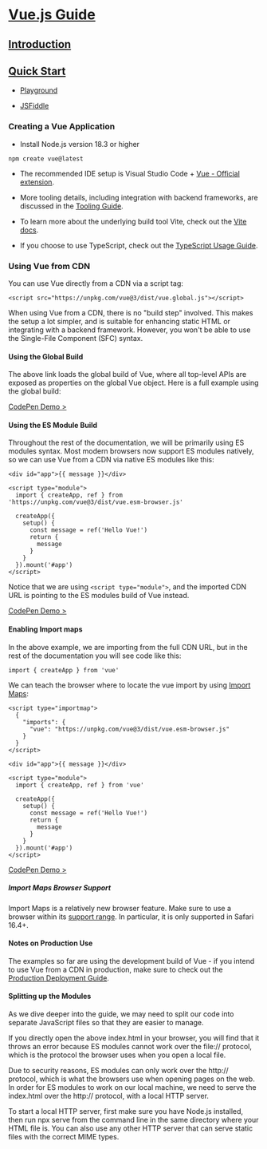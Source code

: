 # [Vue.js Guide](https://vuejs.org/guide/introduction.html)

## [Introduction](https://vuejs.org/guide/introduction.html)

## [Quick Start](https://vuejs.org/guide/quick-start.html)

-   [Playground](https://play.vuejs.org/)

*   [JSFiddle](https://jsfiddle.net/yyx990803/2ke1ab0z/)

### Creating a Vue Application

-   Install Node.js version 18.3 or higher

```
npm create vue@latest
```

-   The recommended IDE setup is Visual Studio Code + [Vue - Official extension](https://marketplace.visualstudio.com/items?itemName=Vue.volar).

-   More tooling details, including integration with backend frameworks, are discussed in the [Tooling Guide](https://vuejs.org/guide/scaling-up/tooling.html).
-   To learn more about the underlying build tool Vite, check out the [Vite docs](https://vite.dev/).
-   If you choose to use TypeScript, check out the [TypeScript Usage Guide](https://vuejs.org/guide/typescript/overview.html).

### Using Vue from CDN​

You can use Vue directly from a CDN via a script tag:

```
<script src="https://unpkg.com/vue@3/dist/vue.global.js"></script>
```

When using Vue from a CDN, there is no "build step" involved. This makes the setup a lot simpler, and is suitable for enhancing static HTML or integrating with a backend framework. However, you won't be able to use the Single-File Component (SFC) syntax.

#### Using the Global Build

The above link loads the global build of Vue, where all top-level APIs are exposed as properties on the global Vue object. Here is a full example using the global build:

[CodePen Demo >](https://codepen.io/vuejs-examples/pen/eYQpQEG)

#### Using the ES Module Build

Throughout the rest of the documentation, we will be primarily using ES modules syntax. Most modern browsers now support ES modules natively, so we can use Vue from a CDN via native ES modules like this:

```
<div id="app">{{ message }}</div>

<script type="module">
  import { createApp, ref } from 'https://unpkg.com/vue@3/dist/vue.esm-browser.js'

  createApp({
    setup() {
      const message = ref('Hello Vue!')
      return {
        message
      }
    }
  }).mount('#app')
</script>
```

Notice that we are using `<script type="module">`, and the imported CDN URL is pointing to the ES modules build of Vue instead.

[CodePen Demo >](https://codepen.io/vuejs-examples/pen/MWzazEv)

#### Enabling Import maps​

In the above example, we are importing from the full CDN URL, but in the rest of the documentation you will see code like this:

```
import { createApp } from 'vue'
```

We can teach the browser where to locate the vue import by using [Import Maps](https://caniuse.com/import-maps):

```
<script type="importmap">
  {
    "imports": {
      "vue": "https://unpkg.com/vue@3/dist/vue.esm-browser.js"
    }
  }
</script>

<div id="app">{{ message }}</div>

<script type="module">
  import { createApp, ref } from 'vue'

  createApp({
    setup() {
      const message = ref('Hello Vue!')
      return {
        message
      }
    }
  }).mount('#app')
</script>
```

[CodePen Demo >](https://codepen.io/vuejs-examples/pen/YzRyRYM)

##### Import Maps Browser Support

Import Maps is a relatively new browser feature. Make sure to use a browser within its [support range](https://caniuse.com/import-maps). In particular, it is only supported in Safari 16.4+.

#### Notes on Production Use

The examples so far are using the development build of Vue - if you intend to use Vue from a CDN in production, make sure to check out the [Production Deployment Guide](https://vuejs.org/guide/best-practices/production-deployment.html#without-build-tools).

#### Splitting up the Modules

As we dive deeper into the guide, we may need to split our code into separate JavaScript files so that they are easier to manage.

If you directly open the above index.html in your browser, you will find that it throws an error because ES modules cannot work over the file:// protocol, which is the protocol the browser uses when you open a local file.

Due to security reasons, ES modules can only work over the http:// protocol, which is what the browsers use when opening pages on the web. In order for ES modules to work on our local machine, we need to serve the index.html over the http:// protocol, with a local HTTP server.

To start a local HTTP server, first make sure you have Node.js installed, then run npx serve from the command line in the same directory where your HTML file is. You can also use any other HTTP server that can serve static files with the correct MIME types.
